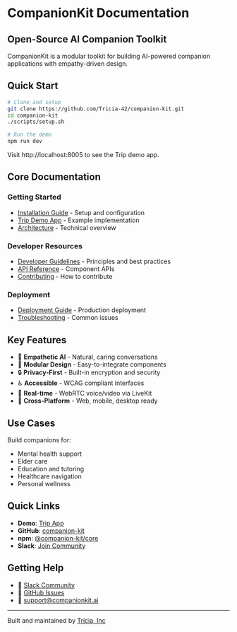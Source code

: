 # CompanionKit Documentation

## Open-Source AI Companion Toolkit

CompanionKit is a modular toolkit for building AI-powered companion applications with empathy-driven design.

## Quick Start

```bash
# Clone and setup
git clone https://github.com/Tricia-42/companion-kit.git
cd companion-kit
./scripts/setup.sh

# Run the demo
npm run dev
```

Visit http://localhost:8005 to see the Trip demo app.

## Core Documentation

### Getting Started
- [Installation Guide](getting-started.md) - Setup and configuration
- [Trip Demo App](trip.md) - Example implementation
- [Architecture](architecture.md) - Technical overview

### Developer Resources
- [Developer Guidelines](developer-guidelines.md) - Principles and best practices
- [API Reference](api-reference.md) - Component APIs
- [Contributing](contributing.md) - How to contribute

### Deployment
- [Deployment Guide](deployment.md) - Production deployment
- [Troubleshooting](troubleshooting.md) - Common issues

## Key Features

- 🤝 **Empathetic AI** - Natural, caring conversations
- 🔧 **Modular Design** - Easy-to-integrate components
- 🔒 **Privacy-First** - Built-in encryption and security
- ♿ **Accessible** - WCAG compliant interfaces
- 🚀 **Real-time** - WebRTC voice/video via LiveKit
- 📱 **Cross-Platform** - Web, mobile, desktop ready

## Use Cases

Build companions for:
- Mental health support
- Elder care
- Education and tutoring
- Healthcare navigation
- Personal wellness

## Quick Links

- **Demo**: [Trip App](https://trip.companionkit.ai)
- **GitHub**: [companion-kit](https://github.com/Tricia-42/companion-kit)
- **npm**: [@companion-kit/core](https://www.npmjs.com/package/@companion-kit/core)
- **Slack**: [Join Community](https://companionkit-community.slack.com)

## Getting Help

- 💬 [Slack Community](https://companionkit-community.slack.com)
- 🐛 [GitHub Issues](https://github.com/Tricia-42/companion-kit/issues)
- 📧 support@companionkit.ai

---

Built and maintained by [Tricia, Inc](https://heytricia.ai) 